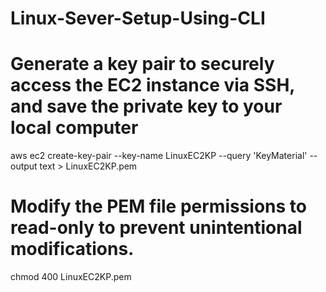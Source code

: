 # Linux-Sever-Setup-Using-CLI
# Generate a key pair to securely access the EC2 instance via SSH, and save the private key to your local computer
aws ec2 create-key-pair --key-name LinuxEC2KP --query 'KeyMaterial' --output text > LinuxEC2KP.pem
# Modify the PEM file permissions to read-only to prevent unintentional modifications.
chmod 400 LinuxEC2KP.pem
